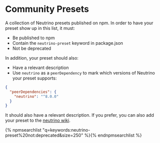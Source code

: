 # Community Presets

A collection of Neutrino presets published on npm. In order to have your preset show up in this list, it must:

- Be published to npm
- Contain the `neutrino-preset` keyword in package.json
- Not be deprecated

In addition, your preset should also:

- Have a relevant description
- Use `neutrino` as a `peerDependency` to mark which versions of Neutrino your preset supports:

```json
{
  "peerDependencies": {
    "neutrino": "^8.0.0"
  }
}
```

It should also have a relevant description. If you prefer, you can also add your preset to the
[neutrino wiki](https://github.com/neutrinojs/neutrino/wiki/Community-Presets).

{% npmsearchlist "q=keywords:neutrino-preset%20not:deprecated&size=250" %}{% endnpmsearchlist %}
